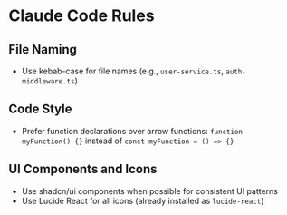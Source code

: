 # Claude Code Rules

## File Naming

- Use kebab-case for file names (e.g., `user-service.ts`, `auth-middleware.ts`)

## Code Style

- Prefer function declarations over arrow functions: `function myFunction() {}` instead of `const myFunction = () => {}`

## UI Components and Icons

- Use shadcn/ui components when possible for consistent UI patterns
- Use Lucide React for all icons (already installed as `lucide-react`)
